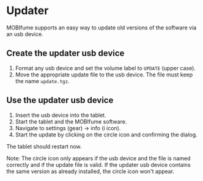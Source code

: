 # Updater

MOBIfume supports an easy way to update old versions of the software via an usb device.

## Create the updater usb device

1. Format any usb device and set the volume label to `UPDATE` (upper case).
2. Move the appropriate update file to the usb device. The file must keep the name `update.tgz`.

## Use the updater usb device

1. Insert the usb device into the tablet.
2. Start the tablet and the MOBIfume software.
3. Navigate to settings (gear) -> info (i icon).
4. Start the update by clicking on the circle icon and confirming the dialog.

The tablet should restart now.

Note: The circle icon only appears if the usb device and the file is named correctly and if the
update file is valid. If the updater usb device contains the same version as already installed, the circle icon won't appear.

